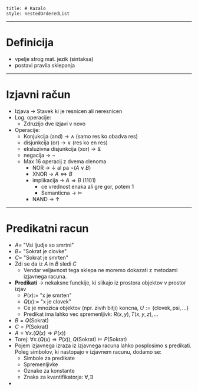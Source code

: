 ```table-of-contents
title: # Kazalo
style: nestedOrderedList
```
---
# Definicija
- vpelje strog mat. jezik (sintaksa)
- postavi pravila sklepanja
---
# Izjavni račun
- Izjava -> Stavek ki je resnicen ali neresnicen
- Log. operacije:
	- Zdruzijo dve izjavi v novo
- Operacije:
	- Konjukcija (and) -> $\wedge$ (samo res ko obadva res)
	- disjunkcija (or) -> $\vee$ (res ko en res)
	- eksluzivna disjunkcija (xor) -> $\veebar$
	- negacija -> $\neg$
	- Max 16 operacij z dvema clenoma
		- NOR -> $\downarrow$ al pa $\neg(A\vee B)$
		- XNOR -> $A\iff B$
		- implikacija -> $A\Rightarrow B$ (1101)
			- ce vrednost enaka ali gre gor, potem 1
			- Semanticna -> $\vDash$
		- NAND -> $\uparrow$ 
---
# Predikatni racun
- $A=$ "Vsi ljudje so smrtni"
- $B=$ "Sokrat je clovke"
- $C =$ "Sokrat je smrten"
- Zdi se da iz $A$ in $B$ sledi $C$
	- Vendar veljavnost tega sklepa ne moremo dokazati z metodami izjavnega racuna.
- **Predikati** -> nekaksne funckije, ki slikajo iz prostora objektov v prostor izjav
	- $P(x):=$ "x je smrten"
	- $Q(x):=$ "x je clovek"
	- Ce je mnozica objektov (npr. zivih bitji) koncna, $U:=\{\text{clovek},\text{psi},\dots\}$
	- Predikat ima lahko vec spremenljivk: $R(x,y), T(x,y,z),\dots$
- $B=Q(\text{Sokrat})$
- $C=P(\text{Sokrat})$
- $A=\forall x.(Q(x)\Rightarrow P(x))$
- Torej: $\forall x.(Q(x)\Rightarrow P(x)),Q(\text{Sokrat})\vDash P(\text{Sokrat})$
- Pojem izjavnega izraza iz izjavnega racuna lahko posplosimo s predikati. Poleg simbolov, ki nastopajo v izjavnem racunu, dodamo se:
	- Simbole za predikate
	- Spremenljivke
	- Oznake za konstante
	- Znaka za kvantifikatorja: $\forall,\exists$
- 